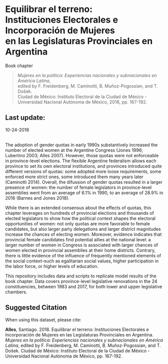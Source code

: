 Equilibrar el terreno:<br />Instituciones Electorales e Incorporación de Mujeres<br />en las Legislaturas Provinciales en Argentina
=================================
Book chapter
<blockquote><em>Mujeres en la política: Experiencias nacionales y subnacionales en América Latina</em>,<br />edited by F. Freidenberg, M. Caminotti, B. Muñoz-Pogossian, and T. Došek.<br />Ciudad de México: Instituto Electoral de la Ciudad de México - Universidad Nacional Autónoma de México, 2018, pp. 167-192.</blockquote>

Last update:
------------------
10-24-2018

</br >The adoption of gender quotas in early 1990s substantively increased the number of elected women at the Argentine Congress (Jones 1996; Lubertino 2003; Alles 2007). However, those quotas were not enforceable in province-level elections. The flexible Argentine federalism allows each province to set its own electoral institutions, and provinces introduced quite different versions of quotas: some adopted more loose requirements, some enforced more strict ones, some introduced them many years later (Caminotti 2014). Overall, the difussion of gender quotas resulted in a larger presence of women: the number of female legislators in province-level assemblies went from an average of 6.1% in 1990, to an average of 28.9% in 2016 (Barnes and Jones 2018).

While there is an extended consensus about the effects of quotas, this chapter leverages on hundreds of provincial elections and thousands of elected legislators to show how the political context shapes the electoral opportunities of women: not only quotas are more favorable to female candidates, but also larger party delegations and larger district magnitudes increase the chances of electing women. Moreover, evidence indicates that provincial female candidates find potential allies at the national level: a larger number of women in Congress is associated with larger chances of women elected in provincial assemblies at their home districts. Contrary, there is little evidence of the influence of frequently mentioned elements of the social context–such as egalitarian social values, higher participation in the labor force, or higher levels of education.

This repository includes data and scripts to replicate model results of the book chapter. Data covers province-level legislative renovations in the 24 constituencies, between 1983 and 2017, for both lower and upper legislative chambers.

Suggested Citation
------------------

When using this dataset, please cite:

<b>Alles</b>, Santiago. 2018. Equilibrar el terreno: Instituciones Electorales e Incorporación de Mujeres en las Legislaturas Provinciales en Argentina. <em>Mujeres en la política: Experiencias nacionales y subnacionales en América Latina</em>, edited by F. Freidenberg, M. Caminotti, B. Muñoz-Pogossian, and T. Došek. Ciudad de México: Instituto Electoral de la Ciudad de México - Universidad Nacional Autónoma de México, pp. 167-192.
